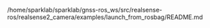 /home/sparklab/sparklab/gnss-ros_ws/src/realsense-ros/realsense2_camera/examples/launch_from_rosbag/README.md